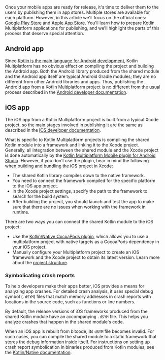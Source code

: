 [//]: # (title: Publish your application)

Once your mobile apps are ready for release, it's time to deliver them to the users by publishing them in app stores.
Multiple stores are available for each platform. However, in this article we'll focus on the official ones:
[Google Play Store](https://play.google.com/store) and [Apple App Store](https://www.apple.com/ios/app-store/).
You'll learn how to prepare Kotlin Multiplatform applications for publishing, and we'll highlight
the parts of this process that deserve special attention.

## Android app

Since [Kotlin is the main language for Android development](https://developer.android.com/kotlin),
Kotlin Multiplatform has no obvious effect on compiling the project and building the Android app. Both the Android library produced from
the shared module and the Android app itself are typical Android Gradle modules; they are no different from other Android
libraries and apps. Thus, publishing the Android app from a Kotlin Multiplatform project is no different from the usual process described
in the [Android developer documentation](https://developer.android.com/studio/publish).

## iOS app

The iOS app from a Kotlin Multiplatform project is built from a typical Xcode project, so the main stages involved in publishing it are
the same as described in the [iOS developer documentation](https://developer.apple.com/ios/submit/).

What is specific to Kotlin Multiplatform projects is compiling the shared Kotlin module into a framework and linking it to the Xcode project.
Generally, all integration between the shared module and the Xcode project is done automatically by the [Kotlin Multiplatform Mobile plugin for Android Studio](https://plugins.jetbrains.com/plugin/14936-kotlin-multiplatform-mobile).
However, if you don't use the plugin, bear in mind the following when building and bundling the iOS project in Xcode:

* The shared Kotlin library compiles down to the native framework.
* You need to connect the framework compiled for the specific platform to the iOS app project.
* In the Xcode project settings, specify the path to the framework to search for the build system.
* After building the project, you should launch and test the app to make sure that there are no issues when working with the framework in runtime.

There are two ways you can connect the shared Kotlin module to the iOS project:
* Use the [Kotlin/Native CocoaPods plugin](native-cocoapods.md), which allows you to use a multiplatform project with native targets as a CocoaPods dependency in your iOS project.
* Manually configure your Multiplatform project to create an iOS framework and the Xcode project to obtain its latest version. Learn more about the [project structure](multiplatform-discover-project.md).

### Symbolicating crash reports

To help developers make their apps better, iOS provides a means for analyzing app crashes. For detailed crash analysis,
it uses special debug symbol (`.dSYM`) files that match memory addresses in crash reports with locations in the source code,
such as functions or line numbers.

By default, the release versions of iOS frameworks produced from the shared Kotlin module have an accompanying `.dSYM`
file. This helps you analyze crashes that happen in the shared module's code.

When an iOS app is rebuilt from bitcode, its `dSYM` file becomes invalid. For such cases, you can compile the shared module
to a static framework that stores the debug information inside itself. For instructions on setting up crash report
symbolication in binaries produced from Kotlin modules, see the [Kotlin/Native documentation](native-ios-symbolication.md).


